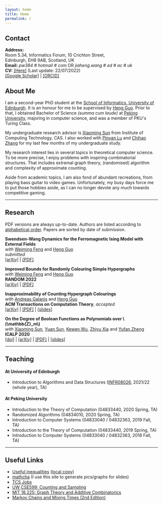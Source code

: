 ```yaml
---
layout: home
title: Home
permalink: /
---
```


## Contact


**Address:**  
Room 5.34, Informatics Forum, 10 Crichton Street,  
Edinburgh, EH8 9AB, Scotland, UK  
**Email:** *pw384 # hotmail # com* OR *jiaheng.wang # ed # ac # uk*  
**CV:** [[Here]](/assets/misc/CV.pdf) (Last update: 22/07/2022)  
[[Google Scholar]](https://scholar.google.com/citations?user=sIplfzsAAAAJ&hl=en) | [[ORCID]](https://orcid.org/0000-0002-5191-545X)  

## About Me

I am a second-year PhD student at the [School of Informatics, University of Edinburgh](https://www.ed.ac.uk/informatics/). It is an honour for me to be supervised by [Heng Guo](http://homepages.inf.ed.ac.uk/hguo/). Prior to that, I obtained Bachelor of Science *(summa cum laude)* at [Peking University](http://english.pku.edu.cn/), majoring in computer science, and was a member of PKU's Turing Class. 

My undergraduate research advisor is [Xiaoming Sun](http://theory.ict.ac.cn/en/) from Institute of Computing Technology, CAS. I also worked with [Pinyan Lu](http://itcs.shufe.edu.cn/pinyan) and [Chihao Zhang](http://chihaozhang.com/) for my last few months of my undergraduate study. 

My research interest lies in several topics in theoretical computer science. To be more precise, I enjoy problems with inspiring combinatorial structures. That includes extremal graph theory, (randomised) algorithm and complexity of approximate counting. 

Aside from academic topics, I am also fond of abundant recreations, from playing bass guitar to video games. Unfortunately, my busy days force me to put those hobbies aside, as I can no longer devote any much towards competitive gaming.

---

## Research

PDF versions are always up-to-date. Authors are listed according to [alphabetical order](https://en.wikipedia.org/wiki/Hardy-Littlewood_Rule). Papers are sorted by date of submission. 

**Swendsen-Wang Dynamics for the Ferromagnetic Ising Model with External Fields**  
*with* [Weiming Feng](https://fwm94.github.io/) and [Heng Guo](http://homepages.inf.ed.ac.uk/hguo/)  
*submitted*  
[[arXiv]](https://arxiv.org/abs/2205.01985) | [[PDF]](/assets/papers/grand_model.pdf)

**Improved Bounds for Randomly Colouring Simple Hypergraphs**  
*with* [Weiming Feng](https://fwm94.github.io/) and [Heng Guo](http://homepages.inf.ed.ac.uk/hguo/)  
**RANDOM 2022**  
[[arXiv]](https://arxiv.org/abs/2202.05554) | [[PDF]](/assets/papers/linear_lll.pdf)

**Inapproximability of Counting Hypergraph Colourings**  
*with* [Andreas Galanis](https://www.cs.ox.ac.uk/people/andreas.galanis/myindex.html) and [Heng Guo](http://homepages.inf.ed.ac.uk/hguo/)  
**ACM Transactions on Computation Theory**, *accepted*  
[[arXiv]](https://arxiv.org/abs/2107.05486) | [[PDF]](/assets/papers/hc_hardness.pdf) | [[slides]](/assets/slides/hc_hardness_slides.pdf)

**On the Degree of Boolean Functions as Polynomials over \\(\mathbb{Z}_m\\)**  
*with* [Xiaoming Sun](http://theory.ict.ac.cn/en/), [Yuan Sun](https://theory.ict.ac.cn/en/), [Kewen Wu](https://shlw.github.io/), [Zhiyu Xia](https://theory.ict.ac.cn/en/members/xiazhiyu/) and [Yufan Zheng](https://www.cs.umd.edu/people/phonebook/grad-student)  
**ICALP 2020**  
[[doi]](https://doi.org/10.4230/LIPIcs.ICALP.2020.100) | [[arXiv]](https://arxiv.org/abs/1910.12458) | [[PDF]](/assets/papers/degm.pdf) | [[slides]](/assets/slides/degm_icalp20.pdf)

---

## Teaching

#### At University of Edinburgh

* Introduction to Algorithms and Data Structures ([INFR08026](http://www.drps.ed.ac.uk/21-22/dpt/cxinfr08026.htm), 2021/22 (whole year), TA)

#### At Peking University

* Introduction to the Theory of Computation (04833440, 2020 Spring, TA)
* Randomized Algorithms (04834010, 2020 Spring, TA)
* Introduction to Computer Systems (04833040 / 04832363, 2019 Fall, TA)
* Introduction to the Theory of Computation (04833440, 2019 Spring, TA)
* Introduction to Computer Systems (04833040 / 04832363, 2018 Fall, TA)

---

## Useful Links

* [Useful inequalities](https://www.lkozma.net/inequalities_cheat_sheet/ineq.pdf) ([local copy](/assets/resources/ineq.pdf))
* [mathcha](https://mathcha.io) (I use this site to generate pics/graphs for slides)
* [TCS Jobs](https://cstheory-jobs.org/)
* [UW CSE599: Counting and Sampling](https://homes.cs.washington.edu/~shayan/courses/sampling/index.html)
* [MIT 18.225: Graph Theory and Additive Combinatorics](https://yufeizhao.com/gtac/)
* [Markov Chains and Mixing Times (2nd Edition)](https://yuvalperes.com/markov-chains-and-mixing-times-2/)
